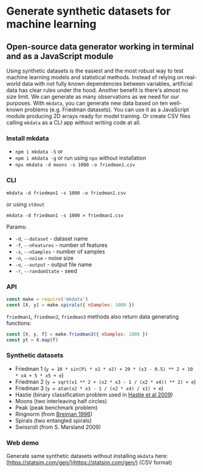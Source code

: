 # Generate synthetic datasets for machine learning
## Open-source data generator working in terminal and as a JavaScript module

Using synthetic datasets is the easiest and the most robust way to test machine learning models and statistical methods. Instead of relying on real-world data with not fully known dependencies between variables, artificial data has clear rules under the hood. Another benefit is there's almost no size limit. We can generate as many observations as we need for our purposes. 
With `mkdata`, you can generate new data based on ten well-known problems (e.g. Friedman datasets). You can use it as a JavaScript module producing 2D arrays ready for model training. Or create CSV files calling `mkdata` as a CLI app without writing code at all.

### Install mkdata
- `npm i mkdata -S` or
- `npm i mkdata -g` or run using `npx` without installation
- `npx mkdata -d moons -s 1000 -o friedman1.csv`

### CLI
```
mkdata -d friedman1 -s 1000 -o friedman1.csv
```
or using `stdout`
```
mkdata -d friedman1 -s 1000 > friedman1.csv
```

Params:
- `-d`, `--dataset` - dataset name
- `-f`, `--nFeatures` - number of features
- `-s`, `--nSamples` - number of samples
- `-n`, `--noise` - noise size
- `-o`, `--output` - output file name
- `-r`, `--randomState` - seed

### API
```javascript
const make = require('mkdata')
const [X, y] = make.spirals({ nSamples: 1000 })
```

`friedman1`, `friedman2`, `friedman3` methods also return data generating functions:
```javascript
const [X, y, f] = make.friedman3({ nSamples: 1000 })
const yt = X.map(f)
```

### Synthetic datasets
- Friedman 1 (`y = 10 * sin(Pi * x1 * x2) + 20 * (x3 - 0.5) ** 2 + 10 * x4 + 5 * x5 + e`)
- Friedman 2 (`y = sqrt(x1 ** 2 + (x2 * x3 - 1 / (x2 * x4)) ** 2) + e`)
- Friedman 3 (`y = atan(x2 * x3 - 1 / (x2 * x4) / x1) + e`)
- Hastie (binary classification problem used in [Hastie et al 2009](https://web.stanford.edu/~hastie/Papers/ESLII.pdf))
- Moons (two interleaving half circles)
- Peak (peak benchmark problem)
- Ringnorm (from [Breiman 1996](http://docs.salford-systems.com/BIAS_VARIANCE_ARCING.pdf))
- Spirals (two entangled spirals)
- Swissroll (from S. Marsland 2009)

### Web demo
Generate same synthetic datasets without installing `mkdata` here: [https://statsim.com/gen/](https://statsim.com/gen/) (CSV format)
